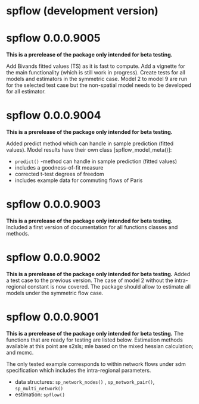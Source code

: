 # spflow (development version)

# spflow 0.0.0.9005

**This is a prerelease of the package only intended for beta testing.**

Add Bivands fitted values (TS) as it is fast to compute.
Add a vignette for the main functionality (which is still work in progress).
Create tests for all models and estimators in the symmetric case.
Model 2 to model 9 are run for the selected test case but the non-spatial model needs to be developed for all estimator.


# spflow 0.0.0.9004

**This is a prerelease of the package only intended for beta testing.**

Added predict method which can handle in sample prediction (fitted values).
Model results have their own class [spflow_model_meta()]:
+ `predict()` -method can handle in sample prediction (fitted values)
+ includes a goodness-of-fit measure
+ corrected t-test degrees of freedom 
+ includes example data for commuting flows of Paris

# spflow 0.0.0.9003

**This is a prerelease of the package only intended for beta testing.**
Included a first version of documentation for all functions classes and methods.

# spflow 0.0.0.9002

**This is a prerelease of the package only intended for beta testing.**
Added a test case to the previous version.
The case of model 2 without the intra-regional constant is now covered.
The package should allow to estimate all models under the symmetric flow case.

# spflow 0.0.0.9001

**This is a prerelease of the package only intended for beta testing.**
The functions that are ready for testing are listed below.
Estimation methods available at this point are s2sls; mle based on the mixed hessian calculation; and mcmc.

The only tested example corresponds to within network flows under sdm specification which includes the intra-regional parameters. 

+ data structures: `sp_network_nodes()` , `sp_network_pair()`, `sp_multi_network()`
+ estimation: `spflow()`
